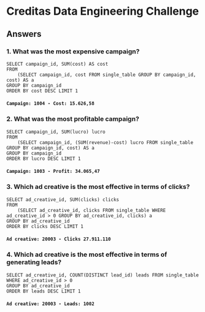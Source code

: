 
# Creditas Data Engineering Challenge

## Answers


### 1. What was the most expensive campaign?

``` 
SELECT campaign_id, SUM(cost) AS cost 
FROM 
	(SELECT campaign_id, cost FROM single_table GROUP BY campaign_id, cost) AS a 
GROUP BY campaign_id 
ORDER BY cost DESC LIMIT 1
```

#### `Campaign: 1004 - Cost: 15.626,58`

### 2. What was the most profitable campaign?

```
SELECT campaign_id, SUM(lucro) lucro 
FROM 
	(SELECT campaign_id, (SUM(revenue)-cost) lucro FROM single_table GROUP BY campaign_id, cost) AS a 
GROUP BY campaign_id 
ORDER BY lucro DESC LIMIT 1
```

#### `Campaign: 1003 - Profit: 34.065,47`


### 3. Which ad creative is the most effective in terms of clicks?

```
SELECT ad_creative_id, SUM(clicks) clicks 
FROM 
	(SELECT ad_creative_id, clicks FROM single_table WHERE ad_creative_id > 0 GROUP BY ad_creative_id, clicks) a 
GROUP BY ad_creative_id 
ORDER BY clicks DESC LIMIT 1
```

#### `Ad creative: 20003 - Clicks 27.911.110`

### 4. Which ad creative is the most effective in terms of generating leads?

```
SELECT ad_creative_id, COUNT(DISTINCT lead_id) leads FROM single_table WHERE ad_creative_id > 0 
GROUP BY ad_creative_id  
ORDER BY leads DESC LIMIT 1
```

#### `Ad creative: 20003 - Leads: 1002`
           